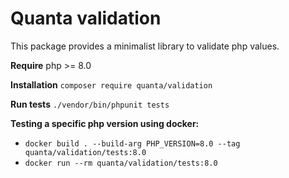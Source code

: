 # Quanta validation

This package provides a minimalist library to validate php values.

**Require** php >= 8.0

**Installation** `composer require quanta/validation`

**Run tests** `./vendor/bin/phpunit tests`

**Testing a specific php version using docker:**

- `docker build . --build-arg PHP_VERSION=8.0 --tag quanta/validation/tests:8.0`
- `docker run --rm quanta/validation/tests:8.0`
